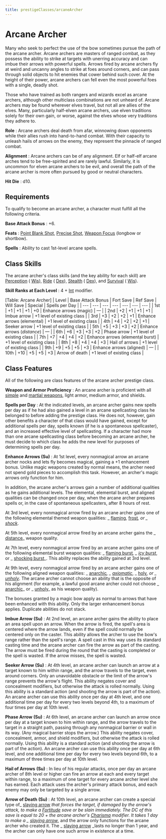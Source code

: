 ```yaml
---
title: prestigeClasses/arcaneArcher
---
```

# Arcane Archer

Many who seek to perfect the use of the bow sometimes pursue the path of the arcane archer. Arcane archers are masters of ranged combat, as they possess the ability to strike at targets with unerring accuracy and can imbue their arrows with powerful spells. Arrows fired by arcane archers fly at weird and uncanny angles to strike at foes around corners, and can pass through solid objects to hit enemies that cower behind such cover. At the height of their power, arcane archers can fell even the most powerful foes with a single, deadly shot.

Those who have trained as both rangers and wizards excel as arcane archers, although other multiclass combinations are not unheard of. Arcane archers may be found wherever elves travel, but not all are allies of the elves. Many, particularly half-elven arcane archers, use elven traditions solely for their own gain, or worse, against the elves whose very traditions they adhere to.

**Role** : Arcane archers deal death from afar, winnowing down opponents while their allies rush into hand-to-hand combat. With their capacity to unleash hails of arrows on the enemy, they represent the pinnacle of ranged combat.

**Alignment** : Arcane archers can be of any alignment. Elf or half-elf arcane arches tend to be free-spirited and are rarely lawful. Similarly, it is uncommon for elven arcane archers to be evil, and overall the path of the arcane archer is more often pursued by good or neutral characters.

**Hit Die** : d10.

## Requirements

To qualify to become an arcane archer, a character must fulfill all the following criteria.

**Base Attack Bonus** : +6.

**Feats** : [Point Blank Shot](../feats#_point-blank-shot), [Precise Shot](../feats#_precise-shot), [Weapon Focus](../feats#_weapon-focus) (longbow or shortbow).

**Spells** : Ability to cast 1st-level arcane spells.

## Class Skills

The arcane archer's class skills (and the key ability for each skill) are [Perception](../skills/perception#_perception) ( [Wis](../gettingStarted#_wisdom)), [Ride](../skills/ride#_ride) ( [Dex](../gettingStarted#_dexterity)), [Stealth](../skills/stealth#_stealth) ( [Dex](../gettingStarted#_dexterity)), and [Survival](../skills/survival#_survival) ( [Wis](../gettingStarted#_wisdom)).

**Skill Ranks at Each Level** : 4 + [Int](../gettingStarted#_intelligence) modifier.

[Table: Arcane Archer]
| Level | Base Attack Bonus | Fort Save | Ref Save | Will Save | Special | Spells per Day |
| --- | --- | --- | --- | --- | --- | --- |
| 1st | +1 | +1 | +1 | +0 | Enhance arrows (magic) | — |
| 2nd | +2 | +1 | +1 | +1 | Imbue arrow | +1 level of existing class |
| 3rd | +3 | +2 | +2 | +1 | Enhance arrows (elemental) | +1 level of existing class |
| 4th | +4 | +2 | +2 | +1 | Seeker arrow | +1 level of existing class |
| 5th | +5 | +3 | +3 | +2 | Enhance arrows (_distance_) | — |
| 6th | +6 | +3 | +3 | +2 | Phase arrow | +1 level of existing class |
| 7th | +7 | +4 | +4 | +2 | Enhance arrows (elemental burst) | +1 level of existing class |
| 8th | +8 | +4 | +4 | +3 | Hail of arrows | +1 level of existing class |
| 9th | +9 | +5 | +5 | +3 | Enhance arrows (aligned) | — |
| 10th | +10 | +5 | +5 | +3 | Arrow of death | +1 level of existing class |

## Class Features

All of the following are class features of the arcane archer prestige class.

**Weapon and Armor Proficiency** : An arcane archer is proficient with all [simple](../equipment#_simple-martial-and-exotic-weapons) and [martial weapons](../equipment#_simple-martial-and-exotic-weapons), light armor, medium armor, and shields.

**Spells per Day** : At the indicated levels, an arcane archer gains new spells per day as if he had also gained a level in an arcane spellcasting class he belonged to before adding the prestige class. He does not, however, gain other benefits a character of that class would have gained, except for additional spells per day, spells known (if he is a spontaneous spellcaster), and an increased effective level of spellcasting. If a character had more than one arcane spellcasting class before becoming an arcane archer, he must decide to which class he adds the new level for purposes of determining spells per day.

**Enhance Arrows (Su)** : At 1st level, every nonmagical arrow an arcane archer nocks and lets fly becomes magical, gaining a +1 enhancement bonus. Unlike magic weapons created by normal means, the archer need not spend gold pieces to accomplish this task. However, an archer's magic arrows only function for him.

In addition, the arcane archer's arrows gain a number of additional qualities as he gains additional levels. The elemental, elemental burst, and aligned qualities can be changed once per day, when the arcane archer prepares spells or, in the case of spontaneous spellcasters, after 8 hours of rest.

At 3rd level, every nonmagical arrow fired by an arcane archer gains one of the following elemental themed weapon qualities: _ [flaming](../magicItems/weapons#_weapons-flaming)_,_ [frost](../magicItems/weapons#_weapons-frost)_, or _ [shock](../magicItems/weapons#_weapons-shock)_.

At 5th level, every nonmagical arrow fired by an arcane archer gains the _ [distance](../magicItems/weapons#_weapons-distance)_ weapon quality.

At 7th level, every nonmagical arrow fired by an arcane archer gains one of the following elemental burst weapon qualities: _ [flaming burst](../magicItems/weapons#_weapons-flaming-burst)_, _ [icy burst](../magicItems/weapons#_weapons-icy-burst)_, or _ [shocking burst](../magicItems/weapons#_weapons-shocking-burst)_. This ability replaces the ability gained at 3rd level.

At 9th level, every nonmagical arrow fired by an arcane archer gains one of the following aligned weapon qualities: _ [anarchic](../magicItems/weapons#_weapons-anarchic)_, _ [axiomatic](../magicItems/weapons#_weapons-axiomatic)_, _ [holy](../magicItems/weapons#_weapons-holy)_, or _ [unholy](../magicItems/weapons#_unholy)_. The arcane archer cannot choose an ability that is the opposite of his alignment (for example, a lawful good arcane archer could not choose _ [anarchic](../magicItems/weapons#_weapons-anarchic)_ or _ [unholy](../magicItems/weapons#_unholy)_ as his weapon quality).

The bonuses granted by a magic bow apply as normal to arrows that have been enhanced with this ability. Only the larger enhancement bonus applies. Duplicate abilities do not stack.

**Imbue Arrow**  **(Su)** : At 2nd level, an arcane archer gains the ability to place an area spell upon an arrow. When the arrow is fired, the spell's area is centered where the arrow lands, even if the spell could normally be centered only on the caster. This ability allows the archer to use the bow's range rather than the spell's range. A spell cast in this way uses its standard casting time and the arcane archer can fire the arrow as part of the casting. The arrow must be fired during the round that the casting is completed or the spell is wasted. If the arrow misses, the spell is wasted.

**Seeker Arrow**  **(Su)** : At 4th level, an arcane archer can launch an arrow at a target known to him within range, and the arrow travels to the target, even around corners. Only an unavoidable obstacle or the limit of the arrow's range prevents the arrow's flight. This ability negates cover and concealment modifiers, but otherwise the attack is rolled normally. Using this ability is a standard action (and shooting the arrow is part of the action). An arcane archer can use this ability once per day at 4th level, and one additional time per day for every two levels beyond 4th, to a maximum of four times per day at 10th level.

**Phase Arrow**  **(Su)** : At 6th level, an arcane archer can launch an arrow once per day at a target known to him within range, and the arrow travels to the target in a straight path, passing through any nonmagical barrier or wall in its way. (Any magical barrier stops the arrow.) This ability negates cover, concealment, armor, and shield modifiers, but otherwise the attack is rolled normally. Using this ability is a standard action (and shooting the arrow is part of the action). An arcane archer can use this ability once per day at 6th level, and one additional time per day for every two levels beyond 6th, to a maximum of three times per day at 10th level.

**Hail of Arrows**  **(Su)** : In lieu of his regular attacks, once per day an arcane archer of 8th level or higher can fire an arrow at each and every target within range, to a maximum of one target for every arcane archer level she has earned. Each attack uses the archer's primary attack bonus, and each enemy may only be targeted by a single arrow.

**Arrow of Death**  **(Su)** : At 10th level, an arcane archer can create a special type of_ [slaying arrow](../magicItems/weapons#_slaying-arrow) _that forces the target, if damaged by the arrow's attack, to make a [Fortitude](../combat#_fortitude) save or be slain immediately. The DC of this save is equal to 20 + the arcane archer's [Charisma](../gettingStarted#_charisma-new) modifier. It takes 1 day to make a _ [slaying arrow](../magicItems/weapons#_slaying-arrow)_, and the arrow only functions for the arcane archer who created it. The _ [slaying arrow](../magicItems/weapons#_slaying-arrow) _lasts no longer than 1 year, and the archer can only have one such arrow in existence at a time.

